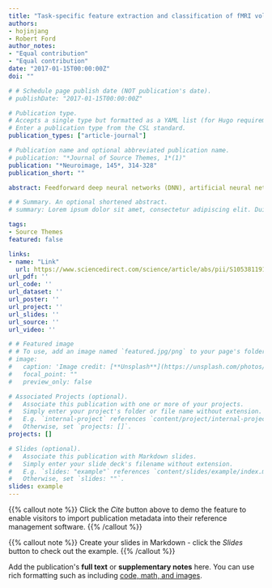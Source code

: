 ```yaml
---
title: "Task-specific feature extraction and classification of fMRI volumes using a deep neural network initialized with a deep belief network: Evaluation using sensorimotor tasks"
authors:
- hojinjang
- Robert Ford
author_notes:
- "Equal contribution"
- "Equal contribution"
date: "2017-01-15T00:00:00Z"
doi: ""

# # Schedule page publish date (NOT publication's date).
# publishDate: "2017-01-15T00:00:00Z"

# Publication type.
# Accepts a single type but formatted as a YAML list (for Hugo requirements).
# Enter a publication type from the CSL standard.
publication_types: ["article-journal"]

# Publication name and optional abbreviated publication name.
# publication: "*Journal of Source Themes, 1*(1)"
publication: "*Neuroimage, 145*, 314-328"
publication_short: ""

abstract: Feedforward deep neural networks (DNN), artificial neural networks with multiple hidden layers, have recently demonstrated a record-breaking performance in multiple areas of applications in computer vision and speech processing. Following the success, DNNs have been applied to neuroimaging modalities including functional/structural magnetic resonance imaging (MRI) and positron-emission tomography data. However, no study has explicitly applied DNNs to 3D wholebrain fMRI volumes and thereby extracted hidden volumetric representations of fMRI that are discriminative for a task performed as the fMRI volume was acquired. Our study applied fully connected feedforward DNN to fMRI volumes collected in four sensorimotor tasks (i.e., left-hand clenching, right-hand clenching, auditory attention, and visual stimulus) undertaken by 12 healthy participants. Using a leave-one-subject-out cross-validation scheme, a restricted Boltzmann machinebased deep belief network was pretrained and used to initialize weights of the DNN. The pretrained DNN was fine-tuned while systematically controlling weight-sparsity levels across hidden layers. Optimal weight-sparsity levels were determined from a minimum validation error rate of fMRI volume classification. Minimum error rates (mean ± standard deviation; %) of 6.9 (± 3.8) were obtained from the three-layer DNN with the sparsest condition of weights across the three hidden layers. These error rates were even lower than the error rates from the single-layer network (9.4 ± 4.6) and the two-layer network (7.4 ± 4.1). The estimated DNN weights showed spatial patterns that are remarkably task-specific, particularly in the higher layers. The output values of the third hidden layer represented distinct patterns/codes of the 3D whole-brain fMRI volume and encoded the information of the tasks as evaluated from representational similarity analysis. Our reported findings show the ability of the DNN to classify a single fMRI volume based on the extraction of hidden representations of fMRI volumes associated with tasks across multiple hidden layers. Our study may be beneficial to the automatic classification/diagnosis of neuropsychiatric and neurological diseases and prediction of disease severity and recovery in (pre-) clinical settings using fMRI volumes without requiring an estimation of activation patterns or ad hoc statistical evaluation.

# # Summary. An optional shortened abstract.
# summary: Lorem ipsum dolor sit amet, consectetur adipiscing elit. Duis posuere tellus ac convallis placerat. Proin tincidunt magna sed ex sollicitudin condimentum.

tags:
- Source Themes
featured: false

links:
- name: "Link"
  url: https://www.sciencedirect.com/science/article/abs/pii/S1053811916300362
url_pdf: ''
url_code: ''
url_dataset: ''
url_poster: ''
url_project: ''
url_slides: ''
url_source: ''
url_video: ''

# # Featured image
# # To use, add an image named `featured.jpg/png` to your page's folder. 
# image:
#   caption: 'Image credit: [**Unsplash**](https://unsplash.com/photos/jdD8gXaTZsc)'
#   focal_point: ""
#   preview_only: false

# Associated Projects (optional).
#   Associate this publication with one or more of your projects.
#   Simply enter your project's folder or file name without extension.
#   E.g. `internal-project` references `content/project/internal-project/index.md`.
#   Otherwise, set `projects: []`.
projects: []

# Slides (optional).
#   Associate this publication with Markdown slides.
#   Simply enter your slide deck's filename without extension.
#   E.g. `slides: "example"` references `content/slides/example/index.md`.
#   Otherwise, set `slides: ""`.
slides: example
---
```


{{% callout note %}}
Click the *Cite* button above to demo the feature to enable visitors to import publication metadata into their reference management software.
{{% /callout %}}

{{% callout note %}}
Create your slides in Markdown - click the *Slides* button to check out the example.
{{% /callout %}}

Add the publication's **full text** or **supplementary notes** here. You can use rich formatting such as including [code, math, and images](https://docs.hugoblox.com/content/writing-markdown-latex/).
